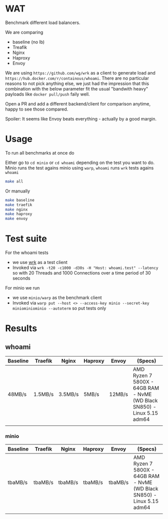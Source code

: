# WAT

Benchmark different load balancers.

We are comparing

- baseline (no lb)
- Treafik
- Nginx
- Haproxy
- Envoy

We are using `https://github.com/wg/wrk` as a client to generate load and `https://hub.docker.com/r/containous/whoami`.
There are no particular reasons to not pick anything else, we just had the impression that this combination with the below parameter fit the usual
"bandwith heavy" payloads like `docker pull/push` faily well.

Open a PR and add a different backend/client for comparison anytime, happy to see those compared.

Spoiler: It seems like Envoy beats everything - actually by a good margin.

# Usage

To run all benchmarks at once do

Either go to `cd minio` or `cd whoami` depending on the test you want to do.
Minio runs the test agains minio using `warp`, `whoami` runs `wrk` tests agains `whoami`

```bash
make all
```

Or manually

```bash
make baseline
make traefik
make nginx
make haproxy
make envoy
```

# Test suite

For the whoami tests

- we use [wrk](https://github.com/wg/wrk) as a test client
- Invoked via `wrk -t20 -c1000 -d30s -H "Host: whoami.test" --latency` so with 20 Threads and 1000 Connections over a time period of 30 seconds

For minio we run

- we use `minio/warp` as the benchmark client
- Invoked via `warp put --host <> --access-key minio --secret-key miniominiominio --autoterm` so put tests only

# Results

## whoami

| Baseline | Traefik | Nginx   | Haproxy | Envoy  | (Specs)                                                                 |
| -------- | ------- | ------- | ------- | ------ | ----------------------------------------------------------------------- |
| 48MB/s   | 1.5MB/s | 3.5MB/s | 5MB/s   | 12MB/s | AMD Ryzen 7 5800X - 64GB RAM - NvME (WD Black SN850) - Linux 5.15 adm64 |
|          |         |         |         |        |                                                                         |

### minio

| Baseline | Traefik | Nginx   | Haproxy | Envoy   | (Specs)                                                                 |
| -------- | ------- | ------- | ------- | ------- | ----------------------------------------------------------------------- |
| tbaMB/s  | tbaMB/s | tbaMB/s | tbaMB/s | tbaMB/s | AMD Ryzen 7 5800X - 64GB RAM - NvME (WD Black SN850) - Linux 5.15 adm64 |
|          |         |         |         |         |                                                                         |

